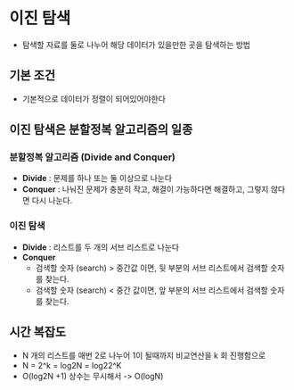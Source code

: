 # 이진 탐색
- 탐색할 자료를 둘로 나누어 해당 데이터가 있을만한 곳을 탐색하는 방법

## 기본 조건 
- 기본적으로 데이터가 정렬이 되어있어야한다 

##  이진 탐색은 분할정복 알고리즘의 일종 

### 분할정복 알고리즘 (Divide and Conquer)
- **Divide** : 문제를 하나 또는 둘 이상으로 나눈다 
- **Conquer** : 나눠진 문제가 충분히 작고, 해결이 가능하다면 해결하고, 그렇지 않다면 다시 나눈다.

### 이진 탐색
- **Divide** : 리스트를 두 개의 서브 리스트로 나눈다
- **Conquer**
  - 검색할 숫자 (search) > 중간값 이면, 뒷 부분의 서브 리스트에서 검색할 숫자를 찾는다.
  - 검색할 숫자 (search) < 중간 값이면, 앞 부분의 서브 리스트에서 검색할 숫자를 찾는다.


## 시간 복잡도 

- N 개의 리스트를 매번 2로 나누어 1이 될때까지 비교연산을 k 회 진행함으로 
- N = 2^k = log2N = log22^K
- O(log2N +1) 상수는 무시해서 -> O(logN)